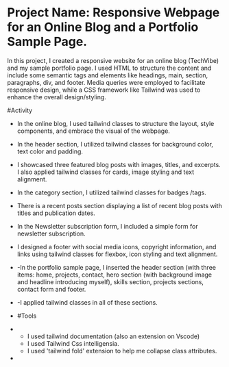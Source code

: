 # Project Name: Responsive Webpage for an Online Blog and a Portfolio Sample Page.

In this project, I created a responsive website for an online blog (TechVibe) and my sample portfolio page. I used HTML to structure the content and include some semantic tags and elements like headings, main, section, paragraphs, div, and
footer. Media queries were employed to facilitate responsive design, while a CSS framework like Tailwind was used to enhance the overall design/styling. 

#Activity

- In the online blog, I used tailwind classes to structure the layout, style components, and embrace the visual of the webpage. 
- In the header section, I utilized tailwind classes for background color, text color and padding.
- I showcased three featured blog posts with images, titles, and excerpts. I also applied tailwind classes for cards, image styling and text alignment.
- In the category section, I utilized tailwind classes for badges /tags.
- There is a recent posts section displaying a list of recent blog posts with titles and publication dates.
- In the Newsletter subscription form, I included a simple form for newsletter subscription.
- I designed a footer with social media icons, copyright information, and links using tailwind classes for flexbox, icon styling and text alignment.

- -In the portfolio sample page, I inserted the header section (with three items: home, projects, contact, hero section (with background image and headline introducing myself), skills section, projects sections, contact form and footer.
- -I applied tailwind classes in all of these sections. 

- #Tools
- - I used tailwind documentation (also an extension on Vscode)
  - I used Tailwind Css intelligensia.
  - I used 'tailwind fold' extension to help me collapse class attributes.
- 
